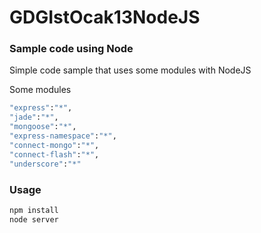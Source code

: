 GDGIstOcak13NodeJS
==================

### Sample code using Node
Simple code sample that uses some modules with NodeJS

Some modules
```bash
"express":"*",
"jade":"*",
"mongoose":"*",
"express-namespace":"*",
"connect-mongo":"*",
"connect-flash":"*",
"underscore":"*"
```

### Usage

```bash
npm install
node server
```
